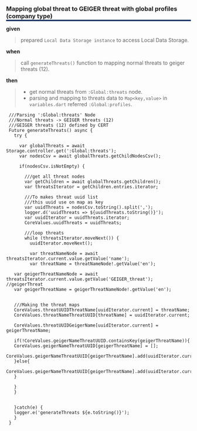 <!--**
 @file
 @copyright FHNW Switzerland 2022, FHNW
 @authors JongGwan An [kman3212@gmail.com]
-->
 
 <h3 style="box-shadow: 0px 4px 0px 0px #233c68;">Mapping global threat to GEIGER threat with global profiles (company type)</h3>
 
  **given**
  > prepared `Local Data Storage instance` to access Local Data Storage.
  
  **when** 
  > call `generateThreats()` function to mapping normal threats to geiger threats (12). 
     
  **then** 
  > - get normal threats from `:Global:threats` node. 
  > - parsing and mapping to threats data to `Map<key,value>` in `variables.dart` referred `:Global:profiles`.
 
     ///Parsing ':Global:threats' Node
     ///Normal threats -> GEIGER threats (12)
     ///GEIGER threats (12) defined by CERT
     Future generateThreats() async {
       try {
     
         var globalThreats = await Storage.controller.get(':Global:threats');
         var nodesCsv = await globalThreats.getChildNodesCsv();
     
         if(nodesCsv.isNotEmpty) {
     
           ///get all threat nodes
           var getChildren = await globalThreats.getChildren();
           var threatsIterator = getChildren.entries.iterator;
     
           ///To makes threat uuid list
           ///this uuid use on map as key
           var uuidThreats = nodesCsv.toString().split(',');
           logger.d('uuidThreats => ${uuidThreats.toString()}');
           var uuidIterator = uuidThreats.iterator;
           CoreValues.uuidThreats = uuidThreats;
     
           ///loop threats
           while (threatsIterator.moveNext()) {
             uuidIterator.moveNext();
     
             var threatNameNode = await threatsIterator.current.value.getValue('name');
             var threatName = threatNameNode!.getValue('en');
     
       var geigerThreatNameNode = await threatsIterator.current.value.getValue('GEIGER_threat');  //geigerThreat
       var geigerThreatName = geigerThreatNameNode!.getValue('en');
     
     
       ///Making the threat maps
       CoreValues.threatUUIDThreatName[uuidIterator.current] = threatName;
       CoreValues.threatNameThreatUUID[threatName] = uuidIterator.current;
     
       CoreValues.threatUUIDGeigerName[uuidIterator.current] = geigerThreatName;
     
       if(!CoreValues.geigerNameThreatUUID.containsKey(geigerThreatName)){
       CoreValues.geigerNameThreatUUID[geigerThreatName] = [];
       CoreValues.geigerNameThreatUUID[geigerThreatName].add(uuidIterator.current);
       }else{
       CoreValues.geigerNameThreatUUID[geigerThreatName].add(uuidIterator.current);
       }
     
       }
       }
     
     
       }catch(e) {
       logger.e('generateThreats ${e.toString()}');
       }
     }
     